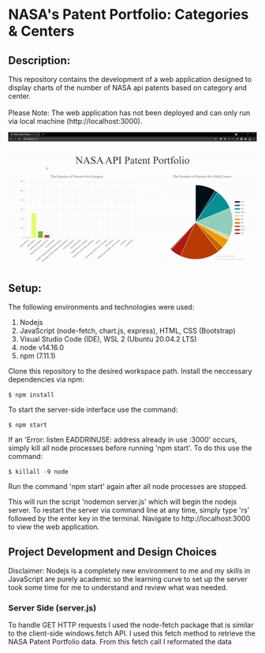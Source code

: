 # NASA's Patent Portfolio: Categories & Centers

## Description:
This repository contains the development of a web application designed to display charts of the number of NASA api patents based on category and center. 
<br></br>
Please Note: The web application has not been deployed and can only run via local machine (http://localhost:3000). 

<div align="center">
    <img src="./assets/Ames-main.gif">
</div>

## Setup: 
The following environments and technologies were used: 
1. Nodejs
2. JavaScript (node-fetch, chart.js, express), HTML, CSS (Bootstrap)
3. Visual Studio Code (IDE), WSL 2 (Ubuntu 20.04.2 LTS)
4. node v14.16.0
5. npm (7.11.1)


Clone this repository to the desired workspace path. 
Install the neccessary dependencies via npm: 
```
$ npm install
```
To start the server-side interface use the command:
```
$ npm start
```
If an 'Error: listen EADDRINUSE: address already in use :3000' occurs, simply kill all node processes before running 'npm start'. To do this use the command: 
```
$ killall -9 node
```
Run the command 'npm start' again after all node processes are stopped.

This will run the script 'nodemon server.js' which will begin the nodejs server. To restart the server via command line at any time, simply type 'rs' followed by the enter key in the terminal. 
Navigate to http://localhost:3000 to view the web application.

## Project Development and Design Choices
Disclaimer: Nodejs is a completely new environment to me and my skills in JavaScript are purely academic so the learning curve to set up the server took some time for me to understand and review what was needed. 

### Server Side (server.js)
To handle GET HTTP requests I used the node-fetch package that is similar to the client-side windows.fetch API. I used this fetch method to retrieve the NASA Patent Portfolio data. From this fetch call I reformated the data 








